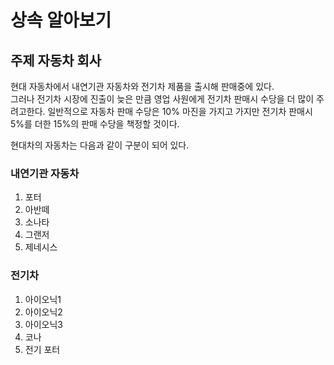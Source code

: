 # 상속 알아보기

## 주제 자동차 회사
<p>
현대 자동차에서 내연기관 자동차와 전기차 제품을 출시해 판매중에 있다. <br>
그러나 전기차 시장에 진출이 늦은 만큼 영업 사원에게 전기차 판매시 수당을
더 많이 주려고한다. 일반적으로 자동차 판매 수당은 10% 마진을 가지고 가지만
전기차 판매시 5%를 더한 15%의 판매 수당을 책정할 것이다. 

현대차의 자동차는 다음과 같이 구분이 되어 있다.
### 내연기관 자동차
1. 포터
2. 아반떼
3. 소나타
4. 그랜저
5. 제네시스

### 전기차
1. 아이오닉1
2. 아이오닉2
3. 아이오닉3
4. 코나
5. 전기 포터

</p>